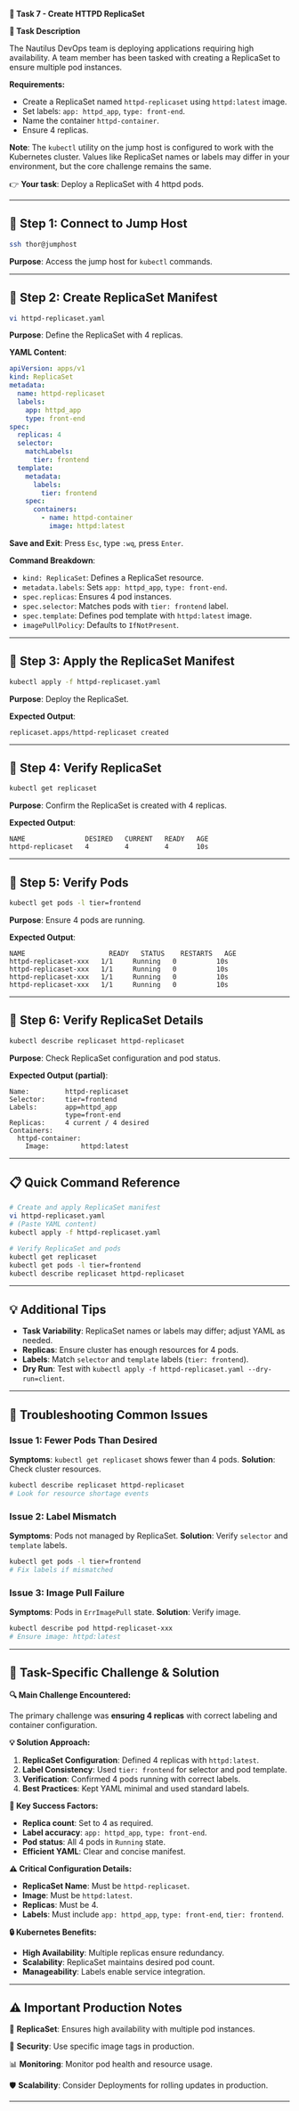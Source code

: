 **🌟 Task 7 - Create HTTPD ReplicaSet**

**📌 Task Description**

The Nautilus DevOps team is deploying applications requiring high availability. A team member has been tasked with creating a ReplicaSet to ensure multiple pod instances.

**Requirements:**
- Create a ReplicaSet named `httpd-replicaset` using `httpd:latest` image.
- Set labels: `app: httpd_app`, `type: front-end`.
- Name the container `httpd-container`.
- Ensure 4 replicas.

**Note**: The `kubectl` utility on the jump host is configured to work with the Kubernetes cluster. Values like ReplicaSet names or labels may differ in your environment, but the core challenge remains the same.

👉 **Your task**: Deploy a ReplicaSet with 4 httpd pods.

---

## 🔹 Step 1: Connect to Jump Host

```bash
ssh thor@jumphost
```

**Purpose**: Access the jump host for `kubectl` commands.

---

## 🔹 Step 2: Create ReplicaSet Manifest

```bash
vi httpd-replicaset.yaml
```

**Purpose**: Define the ReplicaSet with 4 replicas.

**YAML Content**:
```yaml
apiVersion: apps/v1
kind: ReplicaSet
metadata:
  name: httpd-replicaset
  labels:
    app: httpd_app
    type: front-end
spec:
  replicas: 4
  selector:
    matchLabels:
      tier: frontend
  template:
    metadata:
      labels:
        tier: frontend
    spec:
      containers:
        - name: httpd-container
          image: httpd:latest
```

**Save and Exit**: Press `Esc`, type `:wq`, press `Enter`.

**Command Breakdown**:
- `kind: ReplicaSet`: Defines a ReplicaSet resource.
- `metadata.labels`: Sets `app: httpd_app`, `type: front-end`.
- `spec.replicas`: Ensures 4 pod instances.
- `spec.selector`: Matches pods with `tier: frontend` label.
- `spec.template`: Defines pod template with `httpd:latest` image.
- `imagePullPolicy`: Defaults to `IfNotPresent`.

---

## 🔹 Step 3: Apply the ReplicaSet Manifest

```bash
kubectl apply -f httpd-replicaset.yaml
```

**Purpose**: Deploy the ReplicaSet.

**Expected Output**:
```
replicaset.apps/httpd-replicaset created
```

---

## 🔹 Step 4: Verify ReplicaSet

```bash
kubectl get replicaset
```

**Purpose**: Confirm the ReplicaSet is created with 4 replicas.

**Expected Output**:
```
NAME               DESIRED   CURRENT   READY   AGE
httpd-replicaset   4         4         4       10s
```

---

## 🔹 Step 5: Verify Pods

```bash
kubectl get pods -l tier=frontend
```

**Purpose**: Ensure 4 pods are running.

**Expected Output**:
```
NAME                     READY   STATUS    RESTARTS   AGE
httpd-replicaset-xxx   1/1     Running   0          10s
httpd-replicaset-xxx   1/1     Running   0          10s
httpd-replicaset-xxx   1/1     Running   0          10s
httpd-replicaset-xxx   1/1     Running   0          10s
```

---

## 🔹 Step 6: Verify ReplicaSet Details

```bash
kubectl describe replicaset httpd-replicaset
```

**Purpose**: Check ReplicaSet configuration and pod status.

**Expected Output (partial)**:
```
Name:         httpd-replicaset
Selector:     tier=frontend
Labels:       app=httpd_app
              type=front-end
Replicas:     4 current / 4 desired
Containers:
  httpd-container:
    Image:        httpd:latest
```

---

## 📋 Quick Command Reference

```bash
# Create and apply ReplicaSet manifest
vi httpd-replicaset.yaml
# (Paste YAML content)
kubectl apply -f httpd-replicaset.yaml

# Verify ReplicaSet and pods
kubectl get replicaset
kubectl get pods -l tier=frontend
kubectl describe replicaset httpd-replicaset
```

---

## 💡 Additional Tips

- **Task Variability**: ReplicaSet names or labels may differ; adjust YAML as needed.
- **Replicas**: Ensure cluster has enough resources for 4 pods.
- **Labels**: Match `selector` and `template` labels (`tier: frontend`).
- **Dry Run**: Test with `kubectl apply -f httpd-replicaset.yaml --dry-run=client`.

---

## 🔧 Troubleshooting Common Issues

### **Issue 1: Fewer Pods Than Desired**
**Symptoms**: `kubectl get replicaset` shows fewer than 4 pods.
**Solution**: Check cluster resources.
```bash
kubectl describe replicaset httpd-replicaset
# Look for resource shortage events
```

### **Issue 2: Label Mismatch**
**Symptoms**: Pods not managed by ReplicaSet.
**Solution**: Verify `selector` and `template` labels.
```bash
kubectl get pods -l tier=frontend
# Fix labels if mismatched
```

### **Issue 3: Image Pull Failure**
**Symptoms**: Pods in `ErrImagePull` state.
**Solution**: Verify image.
```bash
kubectl describe pod httpd-replicaset-xxx
# Ensure image: httpd:latest
```

---

## 🚨 Task-Specific Challenge & Solution

**🔍 Main Challenge Encountered:**

The primary challenge was **ensuring 4 replicas** with correct labeling and container configuration.

**💡 Solution Approach:**
1. **ReplicaSet Configuration**: Defined 4 replicas with `httpd:latest`.
2. **Label Consistency**: Used `tier: frontend` for selector and pod template.
3. **Verification**: Confirmed 4 pods running with correct labels.
4. **Best Practices**: Kept YAML minimal and used standard labels.

**🎯 Key Success Factors:**
- **Replica count**: Set to 4 as required.
- **Label accuracy**: `app: httpd_app`, `type: front-end`.
- **Pod status**: All 4 pods in `Running` state.
- **Efficient YAML**: Clear and concise manifest.

**⚠️ Critical Configuration Details:**
- **ReplicaSet Name**: Must be `httpd-replicaset`.
- **Image**: Must be `httpd:latest`.
- **Replicas**: Must be 4.
- **Labels**: Must include `app: httpd_app`, `type: front-end`, `tier: frontend`.

**🔒 Kubernetes Benefits:**
- **High Availability**: Multiple replicas ensure redundancy.
- **Scalability**: ReplicaSet maintains desired pod count.
- **Manageability**: Labels enable service integration.

---

## ⚠️ Important Production Notes

🔧 **ReplicaSet**: Ensures high availability with multiple pod instances.

🔐 **Security**: Use specific image tags in production.

📊 **Monitoring**: Monitor pod health and resource usage.

🛡️ **Scalability**: Consider Deployments for rolling updates in production.

---
